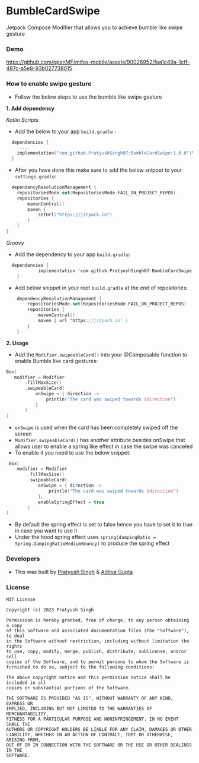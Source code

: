# BumbleCardSwipe
Jetpack Compose Modifier that allows you to achieve bumble like swipe gesture

### Demo

https://github.com/openMF/mifos-mobile/assets/90026952/fea1c49a-1cff-487c-a5e8-93b027738015

### How to enable swipe gesture
- Follow the below steps to use the bumble like swipe gesture
  
**1. Add dependency**

*Kotlin Scripts*
- Add the below to your app `build.gradle` :
  
```kotlin
  dependencies {
    .....
    implementation("com.github.PratyushSingh07:BumbleCardSwipe:1.0.0")\
  }
```
- After you have done this make sure to add the below snippet to your `settings.gradle`:
  
```kotlin
  dependencyResolutionManagement {
    repositoriesMode.set(RepositoriesMode.FAIL_ON_PROJECT_REPOS)
    repositories {
        mavenCentral()
        maven {
            setUrl("https://jitpack.io")
        }
    }
}
```

*Groovy*
- Add the dependency to your app `build.gradle`:

```kotlin
  dependencies {
	        implementation 'com.github.PratyushSingh07:BumbleCardSwipe:Tag'
	}
```
  
  - Add below snippet in your root `build.gradle` at the end of repositories:
    
```kotlin
    dependencyResolutionManagement {
		repositoriesMode.set(RepositoriesMode.FAIL_ON_PROJECT_REPOS)
		repositories {
			mavenCentral()
			maven { url 'https://jitpack.io' }
		}
	}
```

**2. Usage**
- Add the `Modifier.swipeableCard()` into your @Composable function to enable Bumble like card gestures:
 ```kotlin
 Box(
    modifier = Modifier
        .fillMaxSize()
        .swipeableCard(
            onSwipe = { direction ->
                println("The card was swiped towards $direction")
            }
        )
)
```
- `onSwipe` is used when the card has been completely swiped off the screen
- `Modifier.swipeableCard()` has another attribute besides onSwipe that allows user to enable a spring like effect in case the swipe was canceled
- To enable it you need to use the below snippet:

```kotlin
 Box(
    modifier = Modifier
        .fillMaxSize()
        .swipeableCard(
            onSwipe = { direction ->
                println("The card was swiped towards $direction")
            },
            enableSpringEffect = true
        )
)
```

- By default the spring effect is set to false hence you have to set it to true in case you want to use it
- Under the hood spring effect uses `spring(dampingRatio = Spring.DampingRatioMediumBouncy)` to produce the spring effect

### Developers
- This was built by [Pratyush Singh](https://www.github.com/pratyushsingh07) & [Aditya Gupta](https://www.github.com/aditya-gupta99)

### License 
```
MIT License

Copyright (c) 2023 Pratyush Singh

Permission is hereby granted, free of charge, to any person obtaining a copy
of this software and associated documentation files (the "Software"), to deal
in the Software without restriction, including without limitation the rights
to use, copy, modify, merge, publish, distribute, sublicense, and/or sell
copies of the Software, and to permit persons to whom the Software is
furnished to do so, subject to the following conditions:

The above copyright notice and this permission notice shall be included in all
copies or substantial portions of the Software.

THE SOFTWARE IS PROVIDED "AS IS", WITHOUT WARRANTY OF ANY KIND, EXPRESS OR
IMPLIED, INCLUDING BUT NOT LIMITED TO THE WARRANTIES OF MERCHANTABILITY,
FITNESS FOR A PARTICULAR PURPOSE AND NONINFRINGEMENT. IN NO EVENT SHALL THE
AUTHORS OR COPYRIGHT HOLDERS BE LIABLE FOR ANY CLAIM, DAMAGES OR OTHER
LIABILITY, WHETHER IN AN ACTION OF CONTRACT, TORT OR OTHERWISE, ARISING FROM,
OUT OF OR IN CONNECTION WITH THE SOFTWARE OR THE USE OR OTHER DEALINGS IN THE
SOFTWARE.
```
